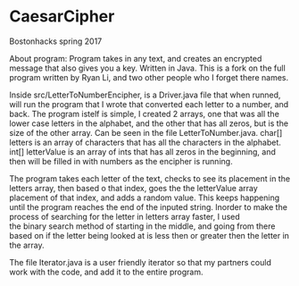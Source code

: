 # CaesarCipher

Bostonhacks spring 2017

About program:
Program takes in any text, and creates an encrypted message that also gives you a key.
Written in Java.
This is a fork on the full program written by Ryan Li, and two other people who I forget there names.

Inside src/LetterToNumberEncipher, is a Driver.java file that when runned, will run the program that I wrote
that converted each letter to a number, and back. The program istelf is simple, I created 2 arrays, one that 
was all the lower case letters in the alphabet, and the other that has all zeros, but is the size of the 
other array. Can be seen in the file LetterToNumber.java.
char[] letters is an array of characters that has all the characters in the alphabet.
int[] letterValue is an array of ints that has all zeros in the beginning, and then will be filled in
with numbers as the encipher is running. 

The program takes each letter of the text, checks to see its placement in the letters array, then based o that index,
goes the the letterValue array placement of that index, and adds a random value. This keeps happening until the program
reaches the end of the inputed string. Inorder to make the process of searching for the letter in letters array faster, I used  
the binary search method of starting in the middle, and going from there based on if the letter being looked at is less then
or greater then the letter in the array. 

The file Iterator.java is a user friendly iterator so that my partners could work with the code, and add it to
the entire program.

